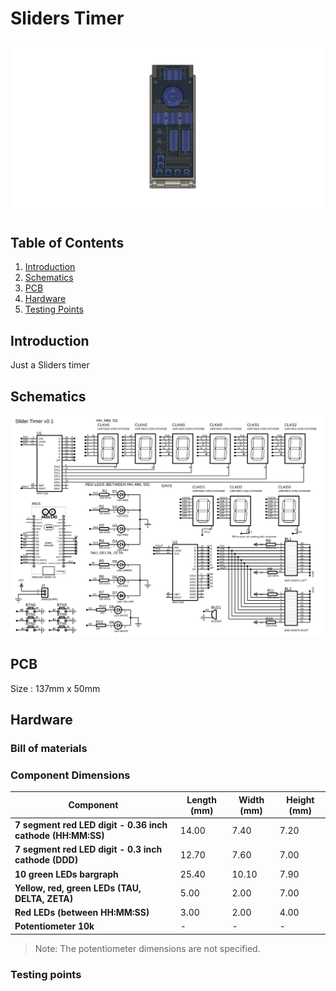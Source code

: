 # Sliders Timer
<img src="./04%20-%20schematics/v2%20-%20Timer%20-%20Assembly.png">

## Table of Contents
1. [Introduction](#introduction)
2. [Schematics](#schematics)
3. [PCB](#pcb)
4. [Hardware](#hardware)
5. [Testing Points](#testing-points)

## Introduction
Just a Sliders timer<br/>
## Schematics
![SVG Image](./04%20-%20schematics/00_proteus_timer_schematics.SVG)
## PCB
Size : 137mm x 50mm
## Hardware
### Bill of materials

### Component Dimensions

| Component                                             | Length (mm) | Width (mm) | Height (mm) |
|-------------------------------------------------------|-------------|------------|-------------|
| **7 segment red LED digit - 0.36 inch cathode (HH:MM:SS)** | 14.00       | 7.40       | 7.20        |
| **7 segment red LED digit - 0.3 inch cathode (DDD)**       | 12.70       | 7.60       | 7.00        |
| **10 green LEDs bargraph**                                 | 25.40       | 10.10      | 7.90        |
| **Yellow, red, green LEDs (TAU, DELTA, ZETA)**             | 5.00        | 2.00       | 7.00        |
| **Red LEDs (between HH:MM:SS)**                            | 3.00        | 2.00       | 4.00        |
| **Potentiometer 10k**                                      | -           | -          | -           |

> Note: The potentiometer dimensions are not specified.

### Testing points
